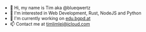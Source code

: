 - 👋 Hi, my name is Tim aka @blueqwertz
- 👀 I'm interested in Web Development, Rust, NodeJS and Python
- 📱 I'm currently working on [edu.bgpd.at](https://edu.bgpd.at)
- 📫 Contact me at timlimlei@icloud.com
